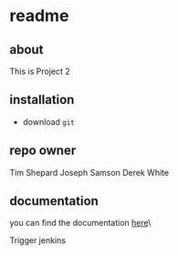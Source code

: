 #
# readme

## about
This is Project 2

## installation
+ download `git`

## repo owner
Tim Shepard
Joseph Samson
Derek White

## documentation
you can find the documentation [here](https://github.com/1803-mar12-net/proj2-derek-joseph-tim)\

Trigger jenkins
 
 
